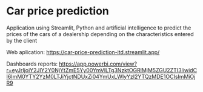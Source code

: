 # Car price prediction
Application using Streamlit, Python and artificial intelligence to predict the prices of the cars of a dealership depending on the characteristics entered by the client

Web aplication: 
https://car-price-prediction-itd.streamlit.app/

Dashboards reports:
https://app.powerbi.com/view?r=eyJrIjoiY2JlY2Y0NjYtZmE5Yy00YmVlLTg3NzktOGRlMjM5ZGU2ZTI3IiwidCI6ImM0YTY2YzM0LTJiYjctNDUxZi04YmUxLWIyYzI2YTQzMDE1OCIsImMiOjR9
